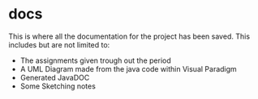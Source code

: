 # docs
This is where all the documentation for the project has been saved.
This includes but are not limited to:
- The assignments given trough out the period
- A UML Diagram made from the java code within Visual Paradigm
- Generated JavaDOC
- Some Sketching notes
